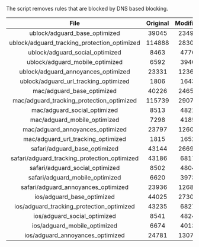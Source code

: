 The script removes rules that are blocked by DNS based blocking.


| File | Original | Modified |
|:----:|:-----:|:-----:|
| ublock/adguard_base_optimized | 39045 | 23498 |
| ublock/adguard_tracking_protection_optimized | 114888 | 28301 |
| ublock/adguard_social_optimized | 8463 | 4776 |
| ublock/adguard_mobile_optimized | 6592 | 3940 |
| ublock/adguard_annoyances_optimized | 23331 | 12369 |
| ublock/adguard_url_tracking_optimized | 1806 | 1643 |
| mac/adguard_base_optimized | 40226 | 24652 |
| mac/adguard_tracking_protection_optimized | 115739 | 29079 |
| mac/adguard_social_optimized | 8513 | 4821 |
| mac/adguard_mobile_optimized | 7298 | 4185 |
| mac/adguard_annoyances_optimized | 23797 | 12607 |
| mac/adguard_url_tracking_optimized | 1815 | 1652 |
| safari/adguard_base_optimized | 43144 | 26692 |
| safari/adguard_tracking_protection_optimized | 43186 | 6817 |
| safari/adguard_social_optimized | 8502 | 4804 |
| safari/adguard_mobile_optimized | 6620 | 3973 |
| safari/adguard_annoyances_optimized | 23936 | 12688 |
| ios/adguard_base_optimized | 44025 | 27309 |
| ios/adguard_tracking_protection_optimized | 43235 | 6827 |
| ios/adguard_social_optimized | 8541 | 4824 |
| ios/adguard_mobile_optimized | 6674 | 4013 |
| ios/adguard_annoyances_optimized | 24781 | 13079 |